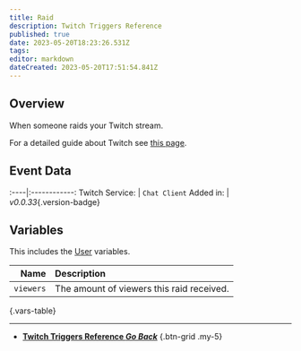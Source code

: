 ```yaml
---
title: Raid
description: Twitch Triggers Reference
published: true
date: 2023-05-20T18:23:26.531Z
tags: 
editor: markdown
dateCreated: 2023-05-20T17:51:54.841Z
---
```


## Overview
When someone raids your Twitch stream.

For a detailed guide about Twitch see [this page](/Platforms/Twitch).

## Event Data
:----|:------------:
Twitch Service: | `Chat Client`
Added in: | *v0.0.33*{.version-badge}

## Variables
This includes the [User](/Variables/User-Variables) variables.

Name | Description
----:|:------------
`viewers` | The amount of viewers this raid received.
{.vars-table}

---

- [<i class="mdi mdi-chevron-left"></i>**Twitch Triggers Reference *Go Back***](/Triggers/Twitch)
{.btn-grid .my-5}